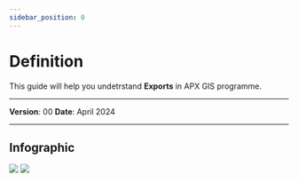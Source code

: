 ```yaml
---
sidebar_position: 0
---
```

# Definition

This guide will help you undetrstand **Exports** in APX GIS programme.

------------

**Version**: 00
**Date**: April 2024

------------
## **Infographic**

![](/img/16.Exports/Intro-1.png)
![](/img/16.Exports/Intro-2.png)